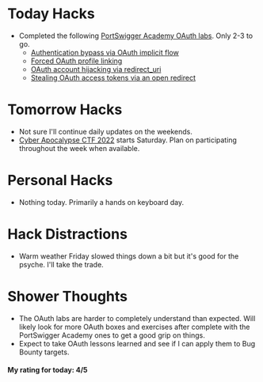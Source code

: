 # Today Hacks
- Completed the following [PortSwigger Academy OAuth labs](https://portswigger.net/web-security/oauth). Only 2-3 to go.
  - [Authentication bypass via OAuth implicit flow]()
  - [Forced OAuth profile linking]()
  - [OAuth account hijacking via redirect_uri]()
  - [Stealing OAuth access tokens via an open redirect]()

# Tomorrow Hacks
- Not sure I'll continue daily updates on the weekends.
- [Cyber Apocalypse CTF 2022](https://ctf.hackthebox.com/ctfs) starts Saturday. Plan on participating throughout the week when available.

# Personal Hacks
- Nothing today. Primarily a hands on keyboard day.

# Hack Distractions
- Warm weather Friday slowed things down a bit but it's good for the psyche. I'll take the trade.

# Shower Thoughts
- The OAuth labs are harder to completely understand than expected. Will likely look for more OAuth boxes and exercises after complete with the PortSwigger Academy ones to get a good grip on things.
- Expect to take OAuth lessons learned and see if I can apply them to Bug Bounty targets.

#### My rating for today: 4/5

